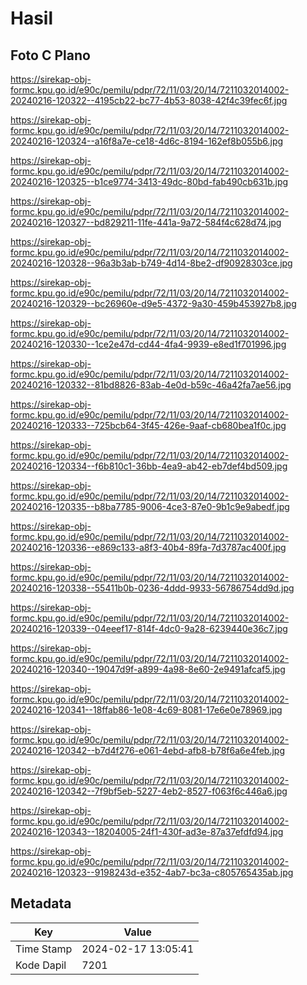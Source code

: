 # Hasil

## Foto C Plano

https://sirekap-obj-formc.kpu.go.id/e90c/pemilu/pdpr/72/11/03/20/14/7211032014002-20240216-120322--4195cb22-bc77-4b53-8038-42f4c39fec6f.jpg

https://sirekap-obj-formc.kpu.go.id/e90c/pemilu/pdpr/72/11/03/20/14/7211032014002-20240216-120324--a16f8a7e-ce18-4d6c-8194-162ef8b055b6.jpg

https://sirekap-obj-formc.kpu.go.id/e90c/pemilu/pdpr/72/11/03/20/14/7211032014002-20240216-120325--b1ce9774-3413-49dc-80bd-fab490cb631b.jpg

https://sirekap-obj-formc.kpu.go.id/e90c/pemilu/pdpr/72/11/03/20/14/7211032014002-20240216-120327--bd829211-11fe-441a-9a72-584f4c628d74.jpg

https://sirekap-obj-formc.kpu.go.id/e90c/pemilu/pdpr/72/11/03/20/14/7211032014002-20240216-120328--96a3b3ab-b749-4d14-8be2-df90928303ce.jpg

https://sirekap-obj-formc.kpu.go.id/e90c/pemilu/pdpr/72/11/03/20/14/7211032014002-20240216-120329--bc26960e-d9e5-4372-9a30-459b453927b8.jpg

https://sirekap-obj-formc.kpu.go.id/e90c/pemilu/pdpr/72/11/03/20/14/7211032014002-20240216-120330--1ce2e47d-cd44-4fa4-9939-e8ed1f701996.jpg

https://sirekap-obj-formc.kpu.go.id/e90c/pemilu/pdpr/72/11/03/20/14/7211032014002-20240216-120332--81bd8826-83ab-4e0d-b59c-46a42fa7ae56.jpg

https://sirekap-obj-formc.kpu.go.id/e90c/pemilu/pdpr/72/11/03/20/14/7211032014002-20240216-120333--725bcb64-3f45-426e-9aaf-cb680bea1f0c.jpg

https://sirekap-obj-formc.kpu.go.id/e90c/pemilu/pdpr/72/11/03/20/14/7211032014002-20240216-120334--f6b810c1-36bb-4ea9-ab42-eb7def4bd509.jpg

https://sirekap-obj-formc.kpu.go.id/e90c/pemilu/pdpr/72/11/03/20/14/7211032014002-20240216-120335--b8ba7785-9006-4ce3-87e0-9b1c9e9abedf.jpg

https://sirekap-obj-formc.kpu.go.id/e90c/pemilu/pdpr/72/11/03/20/14/7211032014002-20240216-120336--e869c133-a8f3-40b4-89fa-7d3787ac400f.jpg

https://sirekap-obj-formc.kpu.go.id/e90c/pemilu/pdpr/72/11/03/20/14/7211032014002-20240216-120338--55411b0b-0236-4ddd-9933-56786754dd9d.jpg

https://sirekap-obj-formc.kpu.go.id/e90c/pemilu/pdpr/72/11/03/20/14/7211032014002-20240216-120339--04eeef17-814f-4dc0-9a28-6239440e36c7.jpg

https://sirekap-obj-formc.kpu.go.id/e90c/pemilu/pdpr/72/11/03/20/14/7211032014002-20240216-120340--19047d9f-a899-4a98-8e60-2e9491afcaf5.jpg

https://sirekap-obj-formc.kpu.go.id/e90c/pemilu/pdpr/72/11/03/20/14/7211032014002-20240216-120341--18ffab86-1e08-4c69-8081-17e6e0e78969.jpg

https://sirekap-obj-formc.kpu.go.id/e90c/pemilu/pdpr/72/11/03/20/14/7211032014002-20240216-120342--b7d4f276-e061-4ebd-afb8-b78f6a6e4feb.jpg

https://sirekap-obj-formc.kpu.go.id/e90c/pemilu/pdpr/72/11/03/20/14/7211032014002-20240216-120342--7f9bf5eb-5227-4eb2-8527-f063f6c446a6.jpg

https://sirekap-obj-formc.kpu.go.id/e90c/pemilu/pdpr/72/11/03/20/14/7211032014002-20240216-120343--18204005-24f1-430f-ad3e-87a37efdfd94.jpg

https://sirekap-obj-formc.kpu.go.id/e90c/pemilu/pdpr/72/11/03/20/14/7211032014002-20240216-120323--9198243d-e352-4ab7-bc3a-c805765435ab.jpg


## Metadata

| Key        | Value               |
| ---------- | ------------------- |
| Time Stamp | 2024-02-17 13:05:41 |
| Kode Dapil | 7201                |



